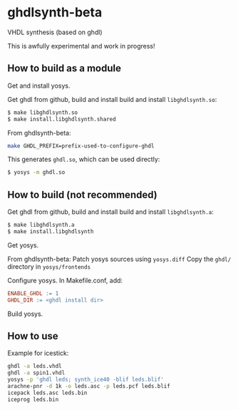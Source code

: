 # ghdlsynth-beta
VHDL synthesis (based on ghdl)

This is awfully experimental and work in progress!

## How to build as a module

Get and install yosys.

Get ghdl from github,
build and install
build and install `libghdlsynth.so`:
```sh
$ make libghdlsynth.so
$ make install.libghdlsynth.shared
```

From ghdlsynth-beta:

```sh
make GHDL_PREFIX=prefix-used-to-configure-ghdl
```

This generates `ghdl.so`, which can be used directly:

```sh
$ yosys -m ghdl.so
```

## How to build (not recommended)

Get ghdl from github,
build and install
build and install `libghdlsynth.a`:
```sh
$ make libghdlsynth.a
$ make install.libghdlsynth
```

Get yosys.

From ghdlsynth-beta:
Patch yosys sources using `yosys.diff`
Copy the `ghdl/` directory in `yosys/frontends`

Configure yosys.
In Makefile.conf, add:
```makefile
ENABLE_GHDL := 1
GHDL_DIR := <ghdl install dir>
```

Build yosys.

## How to use

Example for icestick:

```sh
ghdl -a leds.vhdl
ghdl -a spin1.vhdl
yosys -p 'ghdl leds; synth_ice40 -blif leds.blif'
arachne-pnr -d 1k -o leds.asc -p leds.pcf leds.blif
icepack leds.asc leds.bin
iceprog leds.bin
```
